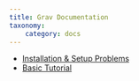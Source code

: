 ```yaml
---
title: Grav Documentation
taxonomy:
    category: docs
---
```


* [Installation & Setup Problems](http://learn.getgrav.org/basics/installation#installation-setup-problems)
* [Basic Tutorial](http://learn.getgrav.org/basics/basic-tutorial)
